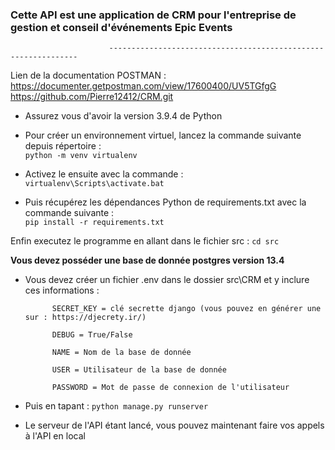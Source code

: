 <h3>Cette API est une application de CRM pour l'entreprise de gestion et conseil d'événements Epic Events</h3>

                          ---------------------------------------------------------------
Lien de la documentation POSTMAN : https://documenter.getpostman.com/view/17600400/UV5TGfgG
https://github.com/Pierre12412/CRM.git

* Assurez vous d'avoir la version 3.9.4 de Python

* Pour créer un environnement virtuel, lancez la commande suivante depuis répertoire :  
  ```python -m venv virtualenv```

* Activez le ensuite avec la commande :  
  ```virtualenv\Scripts\activate.bat```

* Puis récupérez les dépendances Python de requirements.txt avec la commande suivante :  
```pip install -r requirements.txt```

Enfin executez le programme en allant dans le fichier src : ```cd src```

**Vous devez posséder une base de donnée postgres version 13.4**
* Vous devez créer un fichier .env dans le dossier src\CRM et y inclure ces informations :  

            SECRET_KEY = clé secrette django (vous pouvez en générer une sur : https://djecrety.ir/)

            DEBUG = True/False

            NAME = Nom de la base de donnée

            USER = Utilisateur de la base de donnée

            PASSWORD = Mot de passe de connexion de l'utilisateur

* Puis en tapant : 
```python manage.py runserver```

* Le serveur de l'API étant lancé, vous pouvez maintenant faire vos appels à l'API en local

